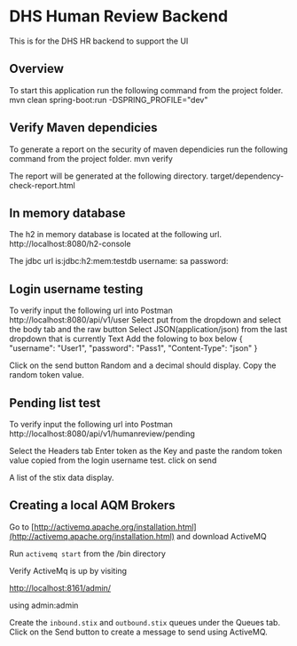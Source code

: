 # DHS Human Review Backend

This is for the DHS HR backend to support the UI 

## Overview
To start this application run the following command from the project folder.
mvn clean spring-boot:run -DSPRING_PROFILE="dev"

## Verify Maven dependicies
To generate a report on the security of maven dependicies run the following command from the project folder.
mvn verify

The report will be generated at the following directory.
target/dependency-check-report.html

## In memory database
The h2 in memory database is located at the following url.
http://localhost:8080/h2-console

The jdbc url is:jdbc:h2:mem:testdb
username: sa
password: <blank>

## Login username testing
To verify input the following url into Postman
http://localhost:8080/api/v1/user
Select put from the dropdown and select the body tab and the raw button
Select JSON(application/json) from the last dropdown that is currently Text
Add the folowing to box below
{
    "username": "User1",
    "password": "Pass1",
    "Content-Type": "json"
}

Click on the send button
Random and a decimal should display.
Copy the random token value.
 
## Pending list test
To verify input the following url into Postman
http://localhost:8080/api/v1/humanreview/pending 

Select the Headers tab
Enter token as the Key and paste the random token value copied from the login username test.
click on send

A list of the stix data display.

## Creating a local AQM Brokers
Go to [http://activemq.apache.org/installation.html](http://activemq.apache.org/installation.html) and download ActiveMQ

Run `activemq start`  from the /bin directory 


Verify ActiveMq is up by visiting 

[http://localhost:8161/admin/](http://localhost:8161/admin/ "Local AQM Server")

using admin:admin 

Create the `inbound.stix` and `outbound.stix` queues under the Queues tab.  Click on the Send button to create a message to send using ActiveMQ.